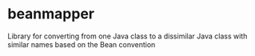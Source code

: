 # beanmapper
Library for converting from one Java class to a dissimilar Java class with similar names based on the Bean convention
